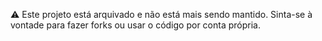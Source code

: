 ⚠️ Este projeto está arquivado e não está mais sendo mantido. Sinta-se à vontade para fazer forks ou usar o código por conta própria.
